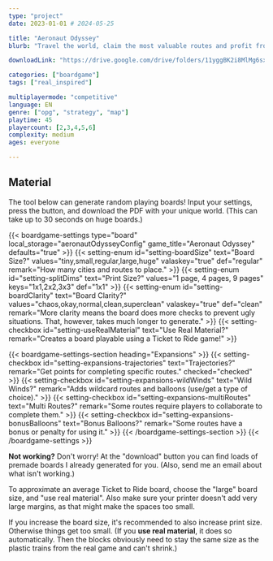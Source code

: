 ```yaml
---
type: "project"
date: 2023-01-01 # 2024-05-25

title: "Aeronaut Odyssey"
blurb: "Travel the world, claim the most valuable routes and profit from it. Connect the sky castles faster than your opponents, in a One Paper Game inspired by Ticket to Ride."

downloadLink: "https://drive.google.com/drive/folders/11yggBK2i8MlMg6sxD-oE4xBQzpgC4AUr"

categories: ["boardgame"]
tags: ["real_inspired"]

multiplayermode: "competitive"
language: EN
genre: ["opg", "strategy", "map"]
playtime: 45
playercount: [2,3,4,5,6]
complexity: medium
ages: everyone

---
```


## Material

The tool below can generate random playing boards! Input your settings, press the button, and download the PDF with your unique world. (This can take up to 30 seconds on huge boards.)

{{< boardgame-settings type="board" local_storage="aeronautOdysseyConfig" game_title="Aeronaut Odyssey" defaults="true" >}}
  {{< setting-enum id="setting-boardSize" text="Board Size?" values="tiny,small,regular,large,huge" valaskey="true" def="regular" remark="How many cities and routes to place." >}}
  {{< setting-enum id="setting-splitDims" text="Print Size?" values="1 page, 4 pages, 9 pages" keys="1x1,2x2,3x3" def="1x1" >}}
  {{< setting-enum id="setting-boardClarity" text="Board Clarity?" values="chaos,okay,normal,clean,superclean" valaskey="true" def="clean" remark="More clarity means the board does more checks to prevent ugly situations. That, however, takes much longer to generate." >}}
  {{< setting-checkbox id="setting-useRealMaterial" text="Use Real Material?" remark="Creates a board playable using a Ticket to Ride game!" >}}

  {{< boardgame-settings-section heading="Expansions" >}}
    {{< setting-checkbox id="setting-expansions-trajectories" text="Trajectories?" remark="Get points for completing specific routes." checked="checked" >}}
    {{< setting-checkbox id="setting-expansions-wildWinds" text="Wild Winds?" remark="Adds wildcard routes and balloons (use/get a type of choice)." >}}
    {{< setting-checkbox id="setting-expansions-multiRoutes" text="Multi Routes?" remark="Some routes require players to collaborate to complete them." >}}
    {{< setting-checkbox id="setting-expansions-bonusBalloons" text="Bonus Balloons?" remark="Some routes have a bonus or penalty for using it." >}}
  {{< /boardgame-settings-section >}}
{{< /boardgame-settings >}}

<p class="settings-remark"><strong>Not working?</strong> Don't worry! At the "download" button you can find loads of premade boards I already generated for you. (Also, send me an email about what isn't working.)</p>

<p class="settings-remark">To approximate an average Ticket to Ride board, choose the "large" board size, and "use real material". Also make sure your printer doesn't add very large margins, as that might make the spaces too small.</p>

<p class="settings-remark">If you increase the board size, it's recommended to also increase print size. Otherwise things get too small. (If you <strong>use real material</strong>, it does so automatically. Then the blocks obviously need to stay the same size as the plastic trains from the real game and can't shrink.)</p>